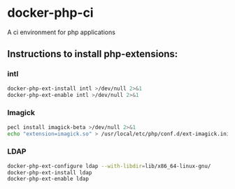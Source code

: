 # docker-php-ci

A ci environment for php applications

## Instructions to install php-extensions:

### intl

```bash
docker-php-ext-install intl >/dev/null 2>&1
docker-php-ext-enable intl >/dev/null 2>&1
```

### Imagick

```bash
pecl install imagick-beta >/dev/null 2>&1
echo "extension=imagick.so" > /usr/local/etc/php/conf.d/ext-imagick.ini
```

### LDAP

```bash
docker-php-ext-configure ldap --with-libdir=lib/x86_64-linux-gnu/
docker-php-ext-install ldap
docker-php-ext-enable ldap
```
